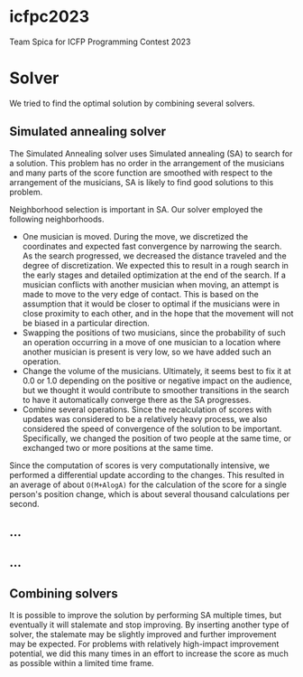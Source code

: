# icfpc2023

Team Spica for ICFP Programming Contest 2023

# Solver

We tried to find the optimal solution by combining several solvers.

## Simulated annealing solver

The Simulated Annealing solver uses Simulated annealing (SA) to search for a solution.
This problem has no order in the arrangement of the musicians and many parts of the score function are smoothed with respect to the arrangement of the musicians,
SA is likely to find good solutions to this problem.

Neighborhood selection is important in SA. Our solver employed the following neighborhoods.

* One musician is moved. During the move, we discretized the coordinates and expected fast convergence by narrowing the search. As the search progressed, we decreased the distance traveled and the degree of discretization. We expected this to result in a rough search in the early stages and detailed optimization at the end of the search. If a musician conflicts with another musician when moving, an attempt is made to move to the very edge of contact. This is based on the assumption that it would be closer to optimal if the musicians were in close proximity to each other, and in the hope that the movement will not be biased in a particular direction.
* Swapping the positions of two musicians, since the probability of such an operation occurring in a move of one musician to a location where another musician is present is very low, so we have added such an operation.
* Change the volume of the musicians. Ultimately, it seems best to fix it at 0.0 or 1.0 depending on the positive or negative impact on the audience, but we thought it would contribute to smoother transitions in the search to have it automatically converge there as the SA progresses.
* Combine several operations. Since the recalculation of scores with updates was considered to be a relatively heavy process, we also considered the speed of convergence of the solution to be important. Specifically, we changed the position of two people at the same time, or exchanged two or more positions at the same time.

Since the computation of scores is very computationally intensive, we performed a differential update according to the changes. This resulted in an average of about `O(M+AlogA)` for the calculation of the score for a single person's position change, which is about several thousand calculations per second.

## ...

## ...

## Combining solvers

It is possible to improve the solution by performing SA multiple times, but eventually it will stalemate and stop improving. By inserting another type of solver, the stalemate may be slightly improved and further improvement may be expected. For problems with relatively high-impact improvement potential, we did this many times in an effort to increase the score as much as possible within a limited time frame.
